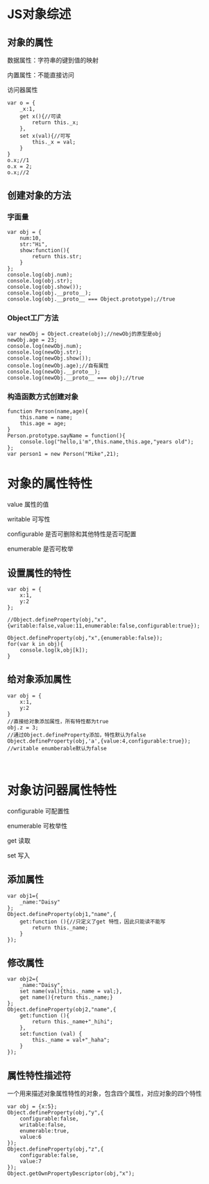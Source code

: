 # JS对象综述
## 对象的属性
数据属性：字符串的键到值的映射

内置属性：不能直接访问

访问器属性

```
var o = {
    _x:1,
    get x(){//可读
        return this._x;
    },
    set x(val){//可写
        this._x = val;
    }
}
o.x;//1
o.x = 2;
o.x;//2
```
## 创建对象的方法
### 字面量

```
var obj = {
    num:10,
    str:"Hi",
    show:function(){
        return this.str;
    }
};
console.log(obj.num);
console.log(obj.str);
console.log(obj.show());
console.log(obj.__proto__);
console.log(obj.__proto__ === Object.prototype);//true
```
### Object工厂方法

```
var newObj = Object.create(obj);//newObj的原型是obj
newObj.age = 23;
console.log(newObj.num);
console.log(newObj.str);
console.log(newObj.show());
console.log(newObj.age);//自有属性
console.log(newObj.__proto__);
console.log(newObj.__proto__ === obj);//true
```
### 构造函数方式创建对象

```
function Person(name,age){
    this.name = name;
    this.age = age;
}
Person.prototype.sayName = function(){
    console.log("hello,i'm",this.name,this.age,"years old");
};
var person1 = new Person("Mike",21);
```
# 对象的属性特性
value 属性的值

writable 可写性

configurable 是否可删除和其他特性是否可配置

enumerable 是否可枚举

## 设置属性的特性

```
var obj = {
    x:1,
    y:2
};

//Object.defineProperty(obj,"x",{writable:false,value:11,enumerable:false,configurable:true});

Object.defineProperty(obj,"x",{enumerable:false});
for(var k in obj){
    console.log(k,obj[k]);
}
```
## 给对象添加属性

```
var obj = {
    x:1,
    y:2
}
//直接给对象添加属性，所有特性都为true
obj.z = 3;
//通过Object.defineProperty添加，特性默认为false
Object.defineProperty(obj,'a',{value:4,configurable:true});
//writable enumberable默认为false



```
# 对象访问器属性特性
configurable 可配置性

enumerable 可枚举性

get 读取

set 写入
## 添加属性

```
var obj1={
    _name:"Daisy"
};
Object.defineProperty(obj1,"name",{
    get:function (){//只定义了get 特性，因此只能读不能写
        return this._name;
    }
});
```
## 修改属性

```
var obj2={
    _name:"Daisy",
    set name(val){this._name = val;},
    get name(){return this._name;}
};
Object.defineProperty(obj2,"name",{
    get:function (){
        return this._name+"_hihi";
    },
    set:function (val) {
        this._name = val+"_haha";
    }
});

```
## 属性特性描述符
一个用来描述对象属性特性的对象，包含四个属性，对应对象的四个特性


```
var obj = {x:5};
Object.defineProperty(obj,"y",{
    configurable:false,
    writable:false,
    enumerable:true,
    value:6
});
Object.defineProperty(obj,"z",{
    configurable:false,
    value:7
});
Object.getOwnPropertyDescriptor(obj,"x");
```









